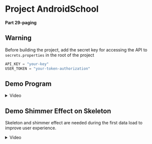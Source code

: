 # Project AndroidSchool 

**Part 29-paging**

## **Warning**

Before building the project, add the secret key for accessing the API to ```secrets.properties``` in the root of the project

```kotlin
API_KEY = "your-key"
USER_TOKEN = "your-token-authorization"
```
## Demo Program
<details>
  <summary>Video</summary>



https://github.com/user-attachments/assets/80bce726-b2c9-49c3-bf7a-635006e2fa5c



</details>

## Demo Shimmer Effect on Skeleton
Skeleton and shimmer effect are needed during the first data load to improve user experience.
<details>
  <summary>Video</summary>





https://github.com/user-attachments/assets/4e552d2f-8ba6-4b8c-8122-ba5fca0dd8b6





</details>

